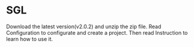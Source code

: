 # SGL
Download the latest version(v2.0.2) and unzip the zip file. Read Configuration to configurate and create a project. Then read Instruction to learn how to use it.
